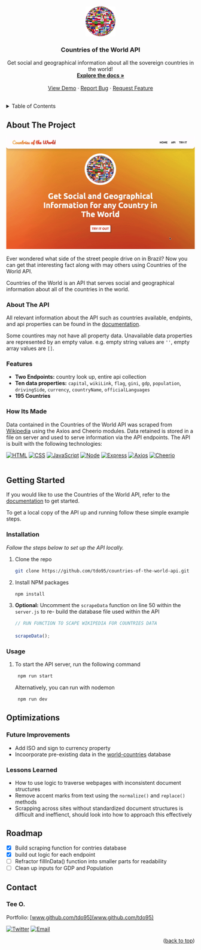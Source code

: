 <!-- This readme was adapated from a template created by Othneil Drew on Github. If you'd like to use this template visit: https://github.com/othneildrew/Best-README-Template -->
<a name="readme-top"></a>


<!-- PROJECT SHIELDS -->
<!--
*** I'm using markdown "reference style" links for readability.
*** Reference links are enclosed in brackets [ ] instead of parentheses ( ).
*** See the bottom of this document for the declaration of the reference variables
*** for contributors-url, forks-url, etc. This is an optional, concise syntax you may use.
*** https://www.markdownguide.org/basic-syntax/#reference-style-links
-->
<!-- [![Contributors][contributors-shield]][contributors-url] -->
<!-- [![Issues][issues-shield]][issues-url] -->
<!-- [![Stargazers][stars-shield]][stars-url] -->
<!-- [![MIT License][license-shield]][license-url] -->
<!-- [![LinkedIn][linkedin-shield]][linkedin-url] -->
<!-- [![Forks][forks-shield]][forks-url] -->


<!-- PROJECT LOGO -->
<br />
<div align="center">
  <a href="https://github.com/tdo95/discolist">
    <img src="public/world-g37775118d_640.png" alt="Logo" width="80" height="80">
  </a>

  <h3 align="center">Countries of the World API</h3>

  <p align="center">
    Get social and geographical information about all the sovereign countries in the world!
    <br />
    <a href="https://github.com/tdo95/countries-of-the-world-api"><strong>Explore the docs »</strong></a>
    <br />
    <br />
    <a href="https://countries-of-the-world.cyclic.app/">View Demo</a>
    ·
    <a href="https://github.com/tdo95/countries-of-the-world-api/issues">Report Bug</a>
    ·
    <a href="https://github.com/tdo95/countries-of-the-world-api/issues">Request Feature</a>
  </p>
</div>
<br />


<!-- TABLE OF CONTENTS -->
<details>
  <summary>Table of Contents</summary>
  <ol>
    <li>
      <a href="#about-the-project">About The Project</a>
      <ul>
      <li><a href="#features">Features</a></li>
        <li><a href="#how-its-made">How Its Made</a></li>
      </ul>
    </li>
    <li>
      <a href="#getting-started">Getting Started</a>
      <ul>
        <!-- <li><a href="#prerequisites">Prerequisites</a></li> -->
        <li><a href="#installation">Installation</a></li>
        <li><a href="#usage">Usage</a></li>
      </ul>
    </li>
    <li>
        <a href="#optimizations">Optimizations</a>
        <ul>
         <li><a href="#future-improvements">Future Improvements</a></li>
         <li><a href="#lessons-learned">Lessons Learned</a></li>
        </ul>
    </li>
    <li><a href="#roadmap">Roadmap</a></li>
    <!-- <li><a href="#contributing">Contributing</a></li> -->
    <!-- <li><a href="#license">License</a></li> -->
    <li><a href="#contact">Contact</a></li>
    <li><a href="#acknowledgments">Acknowledgments</a></li>
  </ol>
</details>


<!-- ABOUT THE PROJECT -->
## About The Project

[![Countries of the World Demo][product-screenshot]](https://countries-of-the-world.cyclic.app/)

Ever wondered what side of the street people drive on in Brazil? Now you can get that interesting fact along with may others using Countries of the World API. 

Countries of the World is an API that serves social and geographical information about all of the countries in the world.

### About The API

All relevant information about the API such as countries available, endpints, and api properties can be found in the [documentation](https://countries-of-the-world.cyclic.app/).

Some countires may not have all property data. Unavailable data properties are represented by an empty value. e.g. empty string values are `''`, empty array values are `[]`.

### Features
- **Two Endpoints:** country look up, entire api collection
- **Ten data properties:** `capital`, `wikiLink`, `flag`, `gini`, `gdp`, `population`, `drivingSide`, `currency`, `countryName`, `officialLanguages`
- **195 Countries**

### How Its Made

Data contained in the Countries of the World API was scraped from [Wikipedia](https://en.wikipedia.org/wiki/List_of_sovereign_states) using the Axios and Cheerio modules. Data retained is stored in a file on server and used to serve information via the API endpoints. The API is built with the following technologies:

 [![HTML][HTML5]][HTML5-url]
 [![CSS][CSS3]][CSS3-url]
 [![JavaScript][Javascript]][Javascript-url]
 [![Node][Node.js]][Node.js-url]
 [![Express][Express.js]][Express.js-url]
 [![Axios][Axios]][Axios-url]
 [![Cheerio][Cheerio]][Cheerio-url]
<br /><br />


<!-- GETTING STARTED -->
## Getting Started

If you would like to use the Countries of the World API, refer to the [documentation](https://countries-of-the-world.cyclic.app/) to get started. 

To get a local copy of the API up and running follow these simple example steps.

<!-- ### Prerequisites

This is an example of how to list things you need to use the software and how to install them.
* npm
  ```sh
  npm install npm@latest -g
  ``` -->

### Installation

_Follow the steps below to set up the API locally._

1. Clone the repo
   ```sh
   git clone https://github.com/tdo95/countries-of-the-world-api.git
   ```
2. Install NPM packages
   ```sh
   npm install
   ```
3. **Optional:** Uncomment the `scrapeData` function on line 50 within the `server.js` to re- build the database file used within the API
   ```js
   // RUN FUNCTION TO SCAPE WIKIPEDIA FOR COUNTRIES DATA
   
   scrapeData();
   ```

### Usage

1. To start the API server, run the following command
   ```sh
    npm run start  
   ```
   Alternatively, you can run with nodemon
   ```sh
    npm run dev  
   ```


<!-- OPTIMIZATIONS -->
## Optimizations

### Future Improvements

- Add ISO and sign to currency property
- Incoorporate pre-existing data in the [world-countries](https://www.npmjs.com/package/world-countries) database


### Lessons Learned

- How to use logic to traverse webpages with inconsistent document structures
- Remove accent marks from text using the `normalize()` and `replace()` methods
- Scrapping across sites without standardized document structures is difficult and ineffienct, should look into how to approach this effectively


<!-- ROADMAP -->
## Roadmap

- [x] Build scraping function for contries database
- [x] build out logic for each endpoint
- [ ] Refractor fillInData() function into smaller parts for readability
- [ ] Clean up inputs for GDP and Population

<!-- See the [open issues](https://github.com/tdo95/discolist/issues) for a list of proposed features (and known issues). -->


<!-- CONTRIBUTING -->
<!-- ## Contributing

Contributions are what make the open source community such an amazing place to learn, inspire, and create. Any contributions you make are **greatly appreciated**.

If you have a suggestion that would make this better, please fork the repo and create a pull request. You can also simply open an issue with the tag "enhancement".
Don't forget to give the project a star! Thanks again!

1. Fork the Project
2. Create your Feature Branch (`git checkout -b feature/AmazingFeature`)
3. Commit your Changes (`git commit -m 'Add some AmazingFeature'`)
4. Push to the Branch (`git push origin feature/AmazingFeature`)
5. Open a Pull Request

<p align="right">(<a href="#readme-top">back to top</a>)</p> -->


<!-- CONTACT -->
## Contact

### **Tee O.**
Portfolio: [www.github.com/tdo95](www.github.com/tdo95)

[![Twitter][twitter-shield]][twitter-url]
[![Email][email-shield]][email-url]

<p align="right">(<a href="#readme-top">back to top</a>)</p>


<!-- ACKNOWLEDGMENTS -->
<!-- ## Acknowledgments

Use this space to list resources you find helpful and would like to give credit to. I've included a few of my favorites to kick things off!

* [Choose an Open Source License](https://choosealicense.com)
* [GitHub Emoji Cheat Sheet](https://www.webpagefx.com/tools/emoji-cheat-sheet)
* [Malven's Flexbox Cheatsheet](https://flexbox.malven.co/)
* [Malven's Grid Cheatsheet](https://grid.malven.co/)
* [Img Shields](https://shields.io)
* [GitHub Pages](https://pages.github.com)
* [Font Awesome](https://fontawesome.com)
* [React Icons](https://react-icons.github.io/react-icons/search)

<p align="right">(<a href="#readme-top">back to top</a>)</p> -->





<!-- MARKDOWN LINKS & IMAGES -->
<!-- https://www.markdownguide.org/basic-syntax/#reference-style-links -->
<!-- Ready-Made Badges: https://github.com/Ileriayo/markdown-badges -->
[contributors-shield]: https://img.shields.io/github/contributors/tdo95/countries-of-the-world-api.svg?style=for-the-badge
[contributors-url]: https://github.com/tdo95/countries-of-the-world-api/graphs/contributors
[forks-shield]: https://img.shields.io/github/forks/tdo95/countries-of-the-world-api.svg?style=for-the-badge
[forks-url]: https://github.com/tdo95/countries-of-the-world-api/network/members
[stars-shield]: https://img.shields.io/github/stars/tdo95/countries-of-the-world-api.svg?style=for-the-badge
[stars-url]: https://github.com/tdo95/countries-of-the-world-api/stargazers
[issues-shield]: https://img.shields.io/github/issues/tdo95/countries-of-the-world-api.svg?style=for-the-badge
[issues-url]: https://github.com/tdo95/countries-of-the-world-api/issues
[license-shield]: https://img.shields.io/github/license/tdo95/countries-of-the-world-api.svg?style=for-the-badge
[license-url]: https://github.com/tdo95/countries-of-the-world-api/blob/master/LICENSE.txt

<!-- SOCIALS BADGES -->
[linkedin-shield]: https://img.shields.io/badge/-LinkedIn-black.svg?style=for-the-badge&logo=linkedin&colorB=555
[linkedin-url]: https://linkedin.com/in/tee-o
[twitter-shield]: https://img.shields.io/badge/Twitter-%231DA1F2.svg?style=for-the-badge&logo=Twitter&logoColor=white
[twitter-url]: https://twitter.com/teeintech
[email-shield]: https://img.shields.io/badge/tdopress@gmail.com-000000?style=for-the-badge&logo=gmail&logoColor=white
[email-url]: mailto:tdopress@gmail.com

<!-- DEMO IMAGE -->
[product-screenshot]: /countries-demo.gif

<!-- LIBRARIES BADGES -->
[Next.js]: https://img.shields.io/badge/next.js-000000?style=for-the-badge&logo=nextdotjs&logoColor=white
[Next-url]: https://nextjs.org/
[React.js]: https://img.shields.io/badge/React-20232A?style=for-the-badge&logo=react&logoColor=61DAFB
[React-url]: https://reactjs.org/
[Vue.js]: https://img.shields.io/badge/Vue.js-35495E?style=for-the-badge&logo=vuedotjs&logoColor=4FC08D
[Vue-url]: https://vuejs.org/
[Angular.io]: https://img.shields.io/badge/Angular-DD0031?style=for-the-badge&logo=angular&logoColor=white
[Angular-url]: https://angular.io/
[Svelte.dev]: https://img.shields.io/badge/Svelte-4A4A55?style=for-the-badge&logo=svelte&logoColor=FF3E00
[Svelte-url]: https://svelte.dev/
[Laravel.com]: https://img.shields.io/badge/Laravel-FF2D20?style=for-the-badge&logo=laravel&logoColor=white
[Laravel-url]: https://laravel.com
[Bootstrap.com]: https://img.shields.io/badge/Bootstrap-563D7C?style=for-the-badge&logo=bootstrap&logoColor=white
[Bootstrap-url]: https://getbootstrap.com
[JQuery.com]: https://img.shields.io/badge/jQuery-0769AD?style=for-the-badge&logo=jquery&logoColor=white
[JQuery-url]: https://jquery.com 
[HTML5]: https://img.shields.io/badge/html5-%23E34F26.svg?style=for-the-badge&logo=html5&logoColor=white
[HTML5-url]: https://developer.mozilla.org/en-US/docs/Glossary/HTML5
[JavaScript]: https://img.shields.io/badge/javascript-090909.svg?style=for-the-badge&logo=javascript&logoColor=%23F7DF1E
[Javascript-url]: https://developer.mozilla.org/en-US/docs/Web/JavaScript
[CSS3]: https://img.shields.io/badge/css3-%231572B6.svg?style=for-the-badge&logo=css3&logoColor=white
[CSS3-url]: https://developer.mozilla.org/en-US/docs/Web/CSS
[Node.js]: https://img.shields.io/badge/node.js-333333?style=for-the-badge&logo=node.js&logoColor=44883e
[Node.js-url]: https://nodejs.org/en/
[Express.js]: https://img.shields.io/badge/express.js-%23404d59.svg?style=for-the-badge&logo=express&logoColor=%2361DAFB
[Express.js-url]: https://expressjs.com/
[Axios]: https://img.shields.io/badge/axios-7c00e2.svg?style=for-the-badge&logo=axios&logoColor=white
[Axios-url]: https://axios-http.com/docs/intro
[Cheerio]: https://img.shields.io/badge/cheerio-000000.svg?style=for-the-badge&logo=cheerio&logoColor=white
[Cheerio-url]: https://cheerio.js.org/

<!-- EXTRAS -->
[Spotify-api]: https://img.shields.io/badge/Spotify%20API-000000?style=for-the-badge&logo=spotify&logoColor=1DB954
[Spotify-url]: https://developer.spotify.com/documentation/web-api/quick-start/ 

